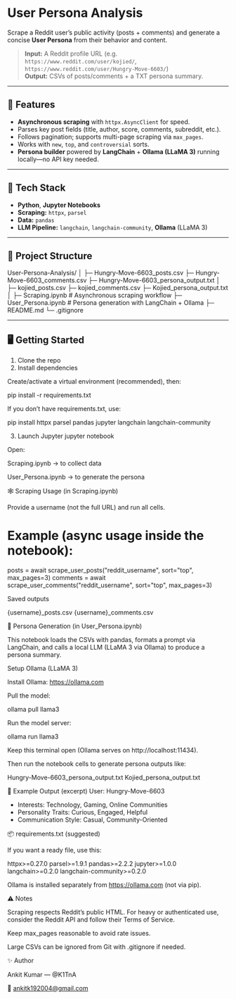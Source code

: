 # User Persona Analysis

Scrape a Reddit user’s public activity (posts + comments) and generate a concise **User Persona** from their behavior and content.

> **Input:** A Reddit profile URL (e.g.  
> `https://www.reddit.com/user/kojied/`,  
> `https://www.reddit.com/user/Hungry-Move-6603/`)  
> **Output:** CSVs of posts/comments + a TXT persona summary.

---

## 🚀 Features

- **Asynchronous scraping** with `httpx.AsyncClient` for speed.
- Parses key post fields (title, author, score, comments, subreddit, etc.).
- Follows pagination; supports multi-page scraping via `max_pages`.
- Works with `new`, `top`, and `controversial` sorts.
- **Persona builder** powered by **LangChain** + **Ollama (LLaMA 3)** running locally—no API key needed.

---

## 🧰 Tech Stack

- **Python**, **Jupyter Notebooks**
- **Scraping:** `httpx`, `parsel`
- **Data:** `pandas`
- **LLM Pipeline:** `langchain`, `langchain-community`, **Ollama** (LLaMA 3)

---

## 📁 Project Structure

User-Persona-Analysis/
│
├─ Hungry-Move-6603_posts.csv
├─ Hungry-Move-6603_comments.csv
├─ Hungry-Move-6603_persona_output.txt
│
├─ kojied_posts.csv
├─ kojied_comments.csv
├─ Kojied_persona_output.txt
│
├─ Scraping.ipynb # Asynchronous scraping workflow
├─ User_Persona.ipynb # Persona generation with LangChain + Ollama
├─ README.md
└─ .gitignore


---

## 🖥️ Getting Started

1) Clone the repo
2) Install dependencies

Create/activate a virtual environment (recommended), then:

pip install -r requirements.txt


If you don’t have requirements.txt, use:

pip install httpx parsel pandas jupyter langchain langchain-community

3) Launch Jupyter
jupyter notebook


Open:

Scraping.ipynb → to collect data

User_Persona.ipynb → to generate the persona

🕸️ Scraping Usage (in Scraping.ipynb)

Provide a username (not the full URL) and run all cells.

# Example (async usage inside the notebook):
posts = await scrape_user_posts("reddit_username", sort="top", max_pages=3)
comments = await scrape_user_comments("reddit_username", sort="top", max_pages=3)


Saved outputs

{username}_posts.csv
{username}_comments.csv

🧠 Persona Generation (in User_Persona.ipynb)

This notebook loads the CSVs with pandas, formats a prompt via LangChain, and calls a local LLM (LLaMA 3 via Ollama) to produce a persona summary.

Setup Ollama (LLaMA 3)

Install Ollama: https://ollama.com

Pull the model:

ollama pull llama3


Run the model server:

ollama run llama3


Keep this terminal open (Ollama serves on http://localhost:11434).

Then run the notebook cells to generate persona outputs like:

Hungry-Move-6603_persona_output.txt
Kojied_persona_output.txt

🧾 Example Output (excerpt)
User: Hungry-Move-6603
- Interests: Technology, Gaming, Online Communities
- Personality Traits: Curious, Engaged, Helpful
- Communication Style: Casual, Community-Oriented

📦 requirements.txt (suggested)

If you want a ready file, use this:

httpx>=0.27.0
parsel>=1.9.1
pandas>=2.2.2
jupyter>=1.0.0
langchain>=0.2.0
langchain-community>=0.2.0


Ollama is installed separately from https://ollama.com
 (not via pip).

⚠️ Notes

Scraping respects Reddit’s public HTML. For heavy or authenticated use, consider the Reddit API and follow their Terms of Service.

Keep max_pages reasonable to avoid rate issues.

Large CSVs can be ignored from Git with .gitignore if needed.

✨ Author

Ankit Kumar — @K1TnA

📧 ankitk192004@gmail.com
